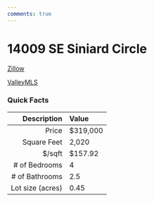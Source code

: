```yaml
---
comments: true
---
```


# 14009 SE Siniard Circle

[Zillow](https://www.zillow.com/homes/14009-Siniard-Cir-SE-Huntsville,-AL-35803)

[ValleyMLS](https://www.valleymls.com/homes-for-sale/14009-Siniard-Circle-Se-Huntsville-AL-35803-370225513)

### Quick Facts

| Description       | Value |
| ----------------: | :---- |
| Price             | $319,000 |
| Square Feet       | 2,020 |
| $/sqft            | $157.92 |
| # of Bedrooms     | 4 |
| # of Bathrooms    | 2.5 |
| Lot size (acres)  | 0.45 |